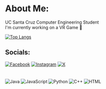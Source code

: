# About Me:
UC Santa Cruz Computer Engineering Student<br>I'm currently working on a VR Game 💫<be>

[![Top Langs](https://github-readme-stats.vercel.app/api/top-langs/?username=aidangu&layout=donut)](https://github.com/aidangu/github-readme-stats)

## Socials:
[![Facebook](https://img.shields.io/badge/Facebook-%231877F2.svg?logo=Facebook&logoColor=white)](https://www.facebook.com/aidan.gu.7/) [![Instagram](https://img.shields.io/badge/Instagram-%23E4405F.svg?logo=Instagram&logoColor=white)](https://www.instagram.com/aidan._.gu/) [![X](https://img.shields.io/badge/X-black.svg?logo=X&logoColor=white)](https://twitter.com/Aidan_Gu) 

#
![Java](https://img.shields.io/badge/java-%23ED8B00.svg?style=for-the-badge&logo=openjdk&logoColor=white) ![JavaScript](https://img.shields.io/badge/javascript-%23323330.svg?style=for-the-badge&logo=javascript&logoColor=%23F7DF1E) ![Python](https://img.shields.io/badge/python-3670A0?style=for-the-badge&logo=python&logoColor=ffdd54) ![C++](https://img.shields.io/badge/c++-%2300599C.svg?style=for-the-badge&logo=c%2B%2B&logoColor=white) ![HTML](https://img.shields.io/badge/html-%23E34F26.svg?style=for-the-badge&logo=html5&logoColor=white)

